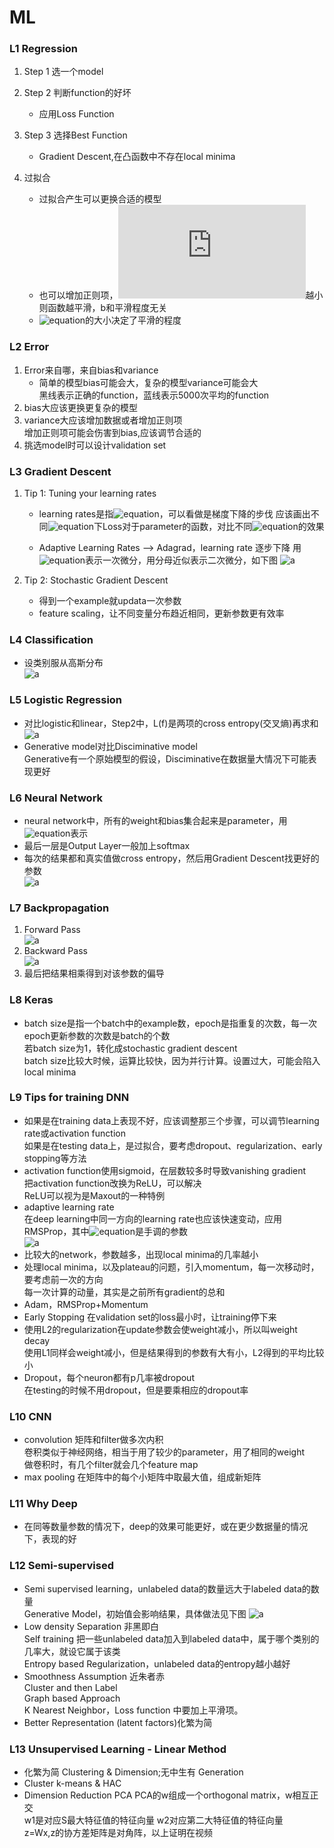 # ML  
### L1  Regression
1. Step 1 选一个model  
2. Step 2 判断function的好坏   
    - 应用Loss Function  
3. Step 3 选择Best Function  
    - Gradient Descent,在凸函数中不存在local minima  

4. 过拟合  
    - 过拟合产生可以更换合适的模型    
    - 也可以增加正则项，![equation](http://latex.codecogs.com/gif.latex?$W_i$)越小则函数越平滑，b和平滑程度无关
    - ![equation](http://latex.codecogs.com/gif.latex?$\lambda$)的大小决定了平滑的程度  

### L2  Error
1. Error来自哪，来自bias和variance 
    -  简单的模型bias可能会大，复杂的模型variance可能会大  
    黑线表示正确的function，蓝线表示5000次平均的function  
2. bias大应该更换更复杂的模型 
3. variance大应该增加数据或者增加正则项  
    增加正则项可能会伤害到bias,应该调节合适的 
4. 挑选model时可以设计validation set  

### L3 Gradient Descent
1. Tip 1: Tuning your learning rates  

	- learning rates是指![equation](http://latex.codecogs.com/gif.latex?$\eta$)，可以看做是梯度下降的步伐
应该画出不同![equation](http://latex.codecogs.com/gif.latex?$\eta$)下Loss对于parameter的函数，对比不同![equation](http://latex.codecogs.com/gif.latex?$\eta$)的效果  

    - Adaptive Learning Rates --> Adagrad，learning rate 逐步下降 
    用![equation](http://latex.codecogs.com/gif.latex?$g^t$)表示一次微分，用分母近似表示二次微分，如下图
    ![a](http://or2urvelu.bkt.clouddn.com/L3-1.png)  

2. Tip 2: Stochastic Gradient Descent  
    - 得到一个example就updata一次参数  
    - feature scaling，让不同变量分布趋近相同，更新参数更有效率  

### L4 Classification  
- 设类别服从高斯分布  
 ![a](http://or2urvelu.bkt.clouddn.com/L4-1.png) 

### L5 Logistic Regression  
- 对比logistic和linear，Step2中，L(f)是两项的cross entropy(交叉熵)再求和  
![a](http://or2urvelu.bkt.clouddn.com/L5-1.png)  
- Generative model对比Disciminative model  
Generative有一个原始模型的假设，Disciminative在数据量大情况下可能表现更好  

### L6 Neural Network  
- neural network中，所有的weight和bias集合起来是parameter，用![equation](http://latex.codecogs.com/gif.latex?$\theta$)表示
- 最后一层是Output Layer一般加上softmax
- 每次的结果都和真实值做cross entropy，然后用Gradient Descent找更好的参数  
![a](http://or2urvelu.bkt.clouddn.com/L6-01.png)  

### L7 Backpropagation  
1. Forward Pass  
![a](http://or2urvelu.bkt.clouddn.com/L7-1.png)  
2. Backward Pass  
![a](http://or2urvelu.bkt.clouddn.com/L7-2.png)  
3. 最后把结果相乘得到对该参数的偏导 
	
### L8 Keras  
- batch size是指一个batch中的example数，epoch是指重复的次数，每一次epoch更新参数的次数是batch的个数  
若batch size为1，转化成stochastic gradient descent  
batch size比较大时候，运算比较快，因为并行计算。设置过大，可能会陷入local minima  

### L9 Tips for training DNN  
- 如果是在training data上表现不好，应该调整那三个步骤，可以调节learning rate或activation function  
如果是在testing data上，是过拟合，要考虑dropout、regularization、early stopping等方法  
- activation function使用sigmoid，在层数较多时导致vanishing gradient  
把activation function改换为ReLU，可以解决  
ReLU可以视为是Maxout的一种特例
- adaptive learning rate  
在deep learning中同一方向的learning rate也应该快速变动，应用RMSProp，其中![equation](http://latex.codecogs.com/gif.latex?$\alpha$)是手调的参数  
![a](http://or2urvelu.bkt.clouddn.com/L9-1.png)  
- 比较大的network，参数越多，出现local minima的几率越小  
- 处理local minima，以及plateau的问题，引入momentum，每一次移动时，要考虑前一次的方向  
每一次计算的动量，其实是之前所有gradient的总和  
- Adam，RMSProp+Momentum  
- Early Stopping  在validation set的loss最小时，让training停下来  
- 使用L2的regularization在update参数会使weight减小，所以叫weight decay  
使用L1同样会weight减小，但是结果得到的参数有大有小，L2得到的平均比较小  
- Dropout，每个neuron都有p几率被dropout  
在testing的时候不用dropout，但是要乘相应的dropout率

### L10 CNN  
- convolution  矩阵和filter做多次内积  
卷积类似于神经网络，相当于用了较少的parameter，用了相同的weight  
做卷积时，有几个filter就会几个feature map  
- max pooling  在矩阵中的每个小矩阵中取最大值，组成新矩阵  

### L11 Why Deep  
- 在同等数量参数的情况下，deep的效果可能更好，或在更少数据量的情况下，表现的好  

### L12 Semi-supervised  
- Semi supervised learning，unlabeled data的数量远大于labeled data的数量  
Generative Model，初始值会影响结果，具体做法见下图
![a](http://or2urvelu.bkt.clouddn.com/L12-1.png)  
- Low density Separation 非黑即白  
Self training 把一些unlabeled data加入到labeled data中，属于哪个类别的几率大，就设它属于该类  
Entropy based Regularization，unlabeled data的entropy越小越好  
- Smoothness Assumption 近朱者赤  
Cluster and then Label  
Graph based Approach  
K Nearest Neighbor，Loss function 中要加上平滑项。  
- Better Representation (latent factors)化繁为简  

### L13 Unsupervised Learning - Linear Method  
- 化繁为简 Clustering & Dimension;无中生有 Generation  
- Cluster k-means & HAC  
- Dimension Reduction PCA  PCA的w组成一个orthogonal matrix，w相互正交  
w1是对应S最大特征值的特征向量  w2对应第二大特征值的特征向量  
z=Wx,z的协方差矩阵是对角阵，以上证明在视频  






